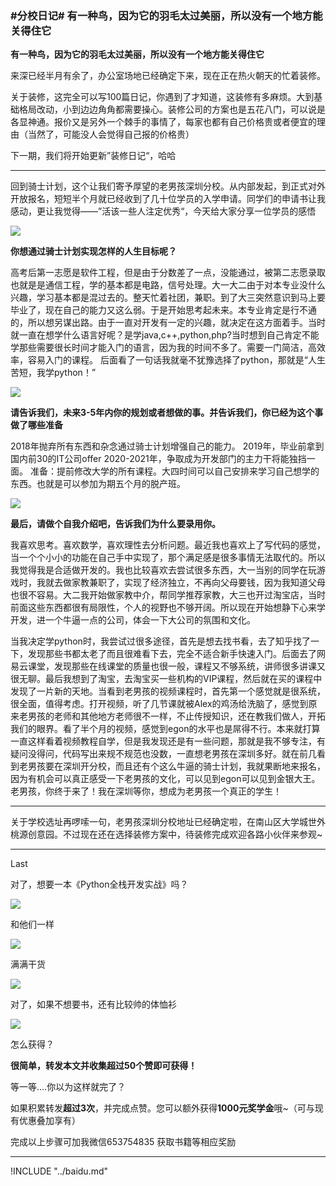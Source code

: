 ### #分校日记# 有一种鸟，因为它的羽毛太过美丽，所以没有一个地方能关得住它

**有一种鸟，因为它的羽毛太过美丽，所以没有一个地方能关得住它**

来深已经半月有余了，办公室场地已经确定下来，现在正在热火朝天的忙着装修。

关于装修，这完全可以写100篇日记，你遇到了才知道，这装修有多麻烦。大到基础格局改动，小到边边角角都需要操心。装修公司的方案也是五花八门，可以说是各显神通。报价又是另外一个棘手的事情了，每家也都有自己价格贵或者便宜的理由（当然了，可能没人会觉得自己报的价格贵）

下一期，我们将开始更新”装修日记“，哈哈

***

回到骑士计划，这个让我们寄予厚望的老男孩深圳分校。从内部发起，到正式对外开放报名，短短半个月就已经收到了几十位学员的入学申请。同学们的申请书让我感动，更让我觉得——”活该一些人注定优秀“，今天给大家分享一位学员的感悟


![](https://hcdn1.luffycity.com/data/knight/diary/06/01.png)

**你想通过骑士计划实现怎样的人生目标呢？**

高考后第一志愿是软件工程，但是由于分数差了一点，没能通过，被第二志愿录取也就是是通信工程，学的基本都是电路，信号处理。大一大二由于对本专业没什么兴趣，学习基本都是混过去的。整天忙着社团，兼职。到了大三突然意识到马上要毕业了，现在自己的能力又这么弱。于是开始思考起未来。本专业肯定是行不通的，所以想另谋出路。由于一直对开发有一定的兴趣，就决定在这方面着手。当时就一直在想学什么语言好呢？是学java,c++,python,php?当时想到自己肯定不能学那些需要很长时间才能入门的语言，因为我的时间不多了。需要一门简洁，高效率，容易入门的课程。 后面看了一句话我就毫不犹豫选择了python，那就是“人生苦短，我学python！”

![](https://hcdn1.luffycity.com/data/knight/diary/06/02.png)

**请告诉我们，未来3-5年内你的规划或者想做的事。并告诉我们，你已经为这个事做了哪些准备**

2018年抛弃所有东西和杂念通过骑士计划增强自己的能力。
2019年，毕业前拿到国内前30的IT公司offer
2020-2021年，争取成为开发部门的主力干将能独挡一面。
准备：提前修改大学的所有课程。大四时间可以自己安排来学习自己想学的东西。也就是可以参加为期五个月的脱产班。

![](https://hcdn1.luffycity.com/data/knight/diary/06/03.png)

**最后，请做个自我介绍吧，告诉我们为什么要录用你。**

我喜欢思考。喜欢数学，喜欢理性去分析问题。最近我也喜欢上了写代码的感觉，当一个个小小的功能在自己手中实现了，那个满足感是很多事情无法取代的。所以我觉得我是合适做开发的。我也比较喜欢去尝试很多东西，大一当别的同学在玩游戏时，我就去做家教兼职了，实现了经济独立，不再向父母要钱，因为我知道父母也很不容易。大二我开始做家教中介，帮同学推荐家教，大三也开过淘宝店，当时前面这些东西都很有局限性，个人的视野也不够开阔。所以现在开始想静下心来学开发，进一个牛逼一点的公司，体会一下大公司的氛围和文化。

当我决定学python时，我尝试过很多途径，首先是想去找书看，去了知乎找了一下，发现那些书都太老了而且很难看下去，完全不适合新手快速入门。后面去了网易云课堂，发现那些在线课堂的质量也很一般，课程又不够系统，讲师很多讲课又很无聊。最后我想到了淘宝，去淘宝买一些机构的VIP课程，然后就在买的课程中发现了一片新的天地。当看到老男孩的视频课程时，首先第一个感觉就是很系统，很全面，值得考虑。打开视频，听了几节课就被Alex的鸡汤给洗脑了，感觉到原来老男孩的老师和其他地方老师很不一样，不止传授知识，还在教我们做人，开拓我们的眼界。看了半个月的视频，感觉到egon的水平也是屌得不行。本来就打算一直这样看着视频教程自学，但是我发现还是有一些问题，那就是我不够专注，有疑问没得问，代码写出来规不规范也没数，一直想老男孩在深圳多好。就在前几看到老男孩要在深圳开分校，而且还有个这么牛逼的骑士计划，我就果断地来报名，因为有机会可以真正感受一下老男孩的文化，可以见到egon可以见到金银大王。老男孩，你终于来了！我在深圳等你，想成为老男孩一个真正的学生！

***

关于学校选址再啰嗦一句，老男孩深圳分校地址已经确定啦，在南山区大学城世外桃源创意园。不过现在还在选择装修方案中，待装修完成欢迎各路小伙伴来参观~

***

Last

对了，想要一本《Python全栈开发实战》吗？  

![](https://hcdn1.luffycity.com/static/frontend/activity/givingbook4_1522138118.932145.jpeg)  

和他们一样  

![](https://hcdn1.luffycity.com/static/frontend/activity/givingbook1_1522138119.203927.jpeg)

满满干货

![](https://hcdn1.luffycity.com/static/frontend/activity/givingbook3_1522138119.6417637.jpeg)  

对了，如果不想要书，还有比较帅的体恤衫

![](https://hcdn1.luffycity.com/data/knight/diary/04/10.png)  

怎么获得？

**很简单，转发本文并收集超过50个赞即可获得！**

等一等....你以为这样就完了？

如果积累转发**超过3次**，并完成点赞。您可以额外获得**1000元奖学金**哦~（可与现有优惠叠加享有）

完成以上步骤可加我微信653754835 获取书籍等相应奖励




***
!INCLUDE "../baidu.md"
